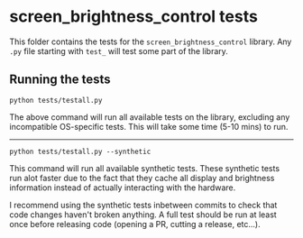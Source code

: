 # screen_brightness_control tests

This folder contains the tests for the `screen_brightness_control` library.
Any `.py` file starting with `test_` will test some part of the library.

## Running the tests

```
python tests/testall.py
```

The above command will run all available tests on the library, excluding any incompatible OS-specific tests.
This will take some time (5-10 mins) to run.
- - -
```
python tests/testall.py --synthetic
```
This command will run all available synthetic tests. These synthetic tests run alot faster due to the fact that they cache all display and brightness information instead of actually interacting with the hardware.

I recommend using the synthetic tests inbetween commits to check that code changes haven't broken anything. A full test should be run at least once before releasing code (opening a PR, cutting a release, etc...).
